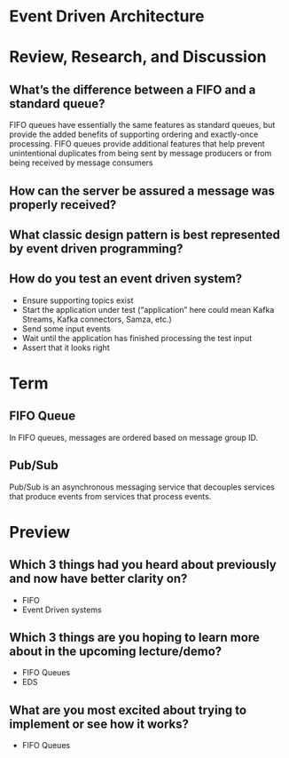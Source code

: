 # Event Driven Architecture

# Review, Research, and Discussion
## What’s the difference between a FIFO and a standard queue?
FIFO queues have essentially the same features as standard queues, but provide the added benefits of supporting ordering and exactly-once processing. FIFO queues provide additional features that help prevent unintentional duplicates from being sent by message producers or from being received by message consumers

## How can the server be assured a message was properly received?

## What classic design pattern is best represented by event driven programming?

## How do you test an event driven system?
* Ensure supporting topics exist
* Start the application under test (“application” here could mean Kafka Streams, Kafka connectors, Samza, etc.)
* Send some input events
* Wait until the application has finished processing the test input
* Assert that it looks right

# Term
## FIFO Queue
In FIFO queues, messages are ordered based on message group ID.

## Pub/Sub 
Pub/Sub is an asynchronous messaging service that decouples services that produce events from services that process events.

# Preview

## Which 3 things had you heard about previously and now have better clarity on?
- FIFO
- Event Driven systems

## Which 3 things are you hoping to learn more about in the upcoming lecture/demo?
- FIFO Queues
- EDS

## What are you most excited about trying to implement or see how it works?
- FIFO Queues
